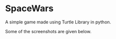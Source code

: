 # SpaceWars
A simple game made using Turtle Library in python.

Some of the screenshots are given below.

    
